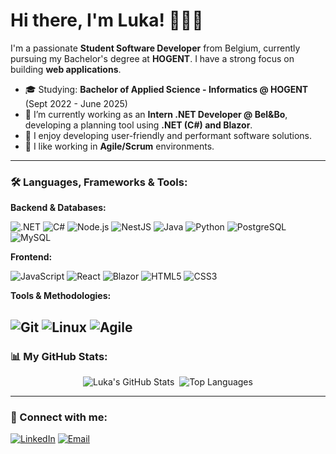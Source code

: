 # Hi there, I'm Luka! 👋🇧🇪

I'm a passionate **Student Software Developer** from Belgium, currently pursuing my Bachelor's degree at **HOGENT**. I have a strong focus on building **web applications**.

* 🎓 Studying: **Bachelor of Applied Science - Informatics @ HOGENT** (Sept 2022 - June 2025) 
* 🔭 I’m currently working as an **Intern .NET Developer @ Bel&Bo**, developing a planning tool using **.NET (C#) and Blazor**.
* 🌱 I enjoy developing user-friendly and performant software solutions.
* 🤝 I like working in **Agile/Scrum** environments.

---

### 🛠️ Languages, Frameworks & Tools:

**Backend & Databases:**

![.NET](https://img.shields.io/badge/.NET-512BD4?style=for-the-badge&logo=dotnet&logoColor=white) ![C#](https://img.shields.io/badge/C%23-239120?style=for-the-badge&logo=c-sharp&logoColor=white) ![Node.js](https://img.shields.io/badge/Node.js-339933?style=for-the-badge&logo=nodedotjs&logoColor=white) ![NestJS](https://img.shields.io/badge/NestJS-E0234E?style=for-the-badge&logo=nestjs&logoColor=white) ![Java](https://img.shields.io/badge/Java-ED8B00?style=for-the-badge&logo=openjdk&logoColor=white) ![Python](https://img.shields.io/badge/Python-3776AB?style=for-the-badge&logo=python&logoColor=white) ![PostgreSQL](https://img.shields.io/badge/PostgreSQL-4169E1?style=for-the-badge&logo=postgresql&logoColor=white) ![MySQL](https://img.shields.io/badge/MySQL-4479A1?style=for-the-badge&logo=mysql&logoColor=white)

**Frontend:**

![JavaScript](https://img.shields.io/badge/JavaScript-F7DF1E?style=for-the-badge&logo=javascript&logoColor=black) ![React](https://img.shields.io/badge/React-61DAFB?style=for-the-badge&logo=react&logoColor=black) ![Blazor](https://img.shields.io/badge/Blazor-512BD4?style=for-the-badge&logo=blazor&logoColor=white) ![HTML5](https://img.shields.io/badge/HTML5-E34F26?style=for-the-badge&logo=html5&logoColor=white) ![CSS3](https://img.shields.io/badge/CSS3-1572B6?style=for-the-badge&logo=css3&logoColor=white)

**Tools & Methodologies:**

![Git](https://img.shields.io/badge/Git-F05032?style=for-the-badge&logo=git&logoColor=white) ![Linux](https://img.shields.io/badge/Linux-FCC624?style=for-the-badge&logo=linux&logoColor=black) ![Agile](https://img.shields.io/badge/Agile/Scrum-0096D6?style=for-the-badge&logo=jira&logoColor=white)
---

### 📊 My GitHub Stats:

<p align="center">
  <img src="https://github-readme-stats.vercel.app/api?username=LukaDeserranno&show_icons=true&theme=radical" alt="Luka's GitHub Stats"/>&nbsp;
  <img src="https://github-readme-stats.vercel.app/api/top-langs/?username=LukaDeserranno&layout=compact&theme=radical" alt="Top Languages"/>
</p>

---

### 🔗 Connect with me:

<p align="left">
<a href="https://www.linkedin.com/in/luka-deserranno-6bb029279" target="_blank"><img src="https://img.shields.io/badge/LinkedIn-%230A66C2?style=for-the-badge&logo=linkedin&logoColor=white" alt="LinkedIn"></a>
<a href="mailto:luka.deserranno@outlook.com"><img src="https://img.shields.io/badge/Email-0078D4?style=for-the-badge&logo=microsoft-outlook&logoColor=white" alt="Email"></a>
</p>
